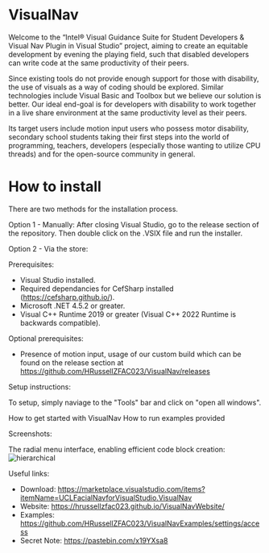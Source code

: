 # VisualNav


Welcome to the “Intel® Visual Guidance Suite for Student Developers & Visual Nav Plugin in Visual Studio” project, aiming to create an equitable development by evening the playing field, such that disabled developers can write code at the same productivity of their peers.  

Since existing tools do not provide enough support for those with disability, the use of visuals as a way of coding should be explored. Similar technologies include Visual Basic and Toolbox but we believe our solution is better. Our ideal end-goal is for developers with disability to work together in a live share environment at the same productivity level as their peers.

Its target users include motion input users who possess motor disability, secondary school students taking their first steps into the world of programming, teachers, developers (especially those wanting to utilize CPU threads) and for the open-source community in general.


# How to install

There are two methods for the installation process.

Option 1 - Manually: 
After closing Visual Studio, go to the release section of the repository. Then double click on the .VSIX file and run the installer.

Option 2 - Via the store:

Prerequisites: 
* Visual Studio installed.
* Required dependancies for CefSharp installed (https://cefsharp.github.io/).
* Microsoft .NET 4.5.2 or greater.
* Visual C++ Runtime 2019 or greater (Visual C++ 2022 Runtime is backwards compatible).

Optional prerequisites:
* Presence of motion input, usage of our custom build which can be found on the release section at https://github.com/HRussellZFAC023/VisualNav/releases
     
Setup instructions:
    
To setup, simply naviage to the "Tools" bar and click on "open all windows".
    
How to get started with VisualNav
How to run examples provided
    
Screenshots:

The radial menu interface, enabling efficient code block creation:
![hierarchical](https://user-images.githubusercontent.com/96876320/187951335-05cff28b-045b-4fba-b289-031baa2efa4e.png)


Useful links:

* Download: https://marketplace.visualstudio.com/items?itemName=UCLFacialNavforVisualStudio.VisualNav
* Website: https://hrussellzfac023.github.io/VisualNavWebsite/
* Examples: https://github.com/HRussellZFAC023/VisualNavExamples/settings/access
* Secret Note: https://pastebin.com/x19YXsa8
